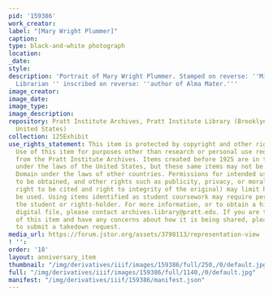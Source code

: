 ```yaml
---
pid: '159386'
work_creator:
label: "[Mary Wright Plummer]"
caption:
type: black-and-white photograph
location:
_date:
style:
description: 'Portrait of Mary Wright Plummer. Stamped on reverse: ''Miss Mary Plummer,
  Librarian '' inscribed on reverse: ''author of Alma Mater.'''
image_creator:
image_date:
image_type:
image_description:
repository: Pratt Institute Archives, Pratt Institute Library (Brooklyn, New York,
  United States)
collection: 125Exhibit
use_rights_statement: This item is protected by copyright and other rights and restrictions.
  Use of this item for purposes other than research or personal use requires permission
  from the Pratt Institute Archives. Items created before 1925 are in the Public Domain
  under the laws of the United States, but these same items may not be in the Public
  Domain under the laws of other countries. Permissions for intended uses may need
  to be obtained, and other rights such as publicity, privacy, or moral rights (e.g.
  right to be cited and right to integrity of the original) may limit how items can
  be used. Using items identified as student coursework may require permission from
  the student or rights-holder. For more information, or to obtain a high resolution
  digital file, please contact archives.library@pratt.edu. If you are the rights-holder
  of this item and have any concerns about how it is being shared, please visit https://libguides.pratt.edu/archives/takedown
  to submit a takedown request.
media_url: https://forum.jstor.org/assets/3798113/representation-view
! '':
order: '18'
layout: anniversary_item
thumbnail: "/img/derivatives/iiif/images/159386/full/250,/0/default.jpg"
full: "/img/derivatives/iiif/images/159386/full/1140,/0/default.jpg"
manifest: "/img/derivatives/iiif/159386/manifest.json"
---
```

